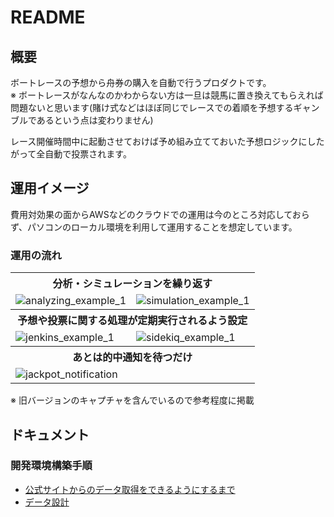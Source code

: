 # README

## 概要

ボートレースの予想から舟券の購入を自動で行うプロダクトです。  
※ ボートレースがなんなのかわからない方は一旦は競馬に置き換えてもらえれば問題ないと思います(賭け式などはほぼ同じでレースでの着順を予想するギャンブルであるという点は変わりません)

レース開催時間中に起動させておけば予め組み立てておいた予想ロジックにしたがって全自動で投票されます。  

## 運用イメージ

費用対効果の面からAWSなどのクラウドでの運用は今のところ対応しておらず、パソコンのローカル環境を利用して運用することを想定しています。

### 運用の流れ

<table>
    <tr>
        <th colspan="2">分析・シミュレーションを繰り返す</th>
    </tr>
    <tr>
        <td><img alt="analyzing_example_1" src="https://user-images.githubusercontent.com/56298669/148702696-c4c96f99-9b3a-4f72-9533-c21972aa61d5.png"></td>
        <td><img alt="simulation_example_1" src="https://user-images.githubusercontent.com/56298669/148702725-ddc074f2-cd2d-4277-b07a-08925f6eca6b.png"></td>
    </tr>
    <tr>
        <th colspan="2">予想や投票に関する処理が定期実行されるよう設定</th>
    </tr>
    <tr>
        <td><img alt="jenkins_example_1" src="https://user-images.githubusercontent.com/56298669/148702739-3fd8cad1-3c1e-4b52-9a5a-02e517ce6251.png"></td>
        <td><img alt="sidekiq_example_1" src="https://user-images.githubusercontent.com/56298669/148702753-b13ba4a4-c686-46e4-99fa-8d679e6cb8e8.png">
</td>
    </tr>
    <tr>
        <th colspan="2">あとは的中通知を待つだけ</th>
    </tr>
    <tr>
        <td><img alt="jackpot_notification" src="https://user-images.githubusercontent.com/56298669/148702770-1c2dffab-6fb6-494d-87c5-850669993fd3.png"></td>
        <td></td>
    </tr>
</table>

※ 旧バージョンのキャプチャを含んでいるので参考程度に掲載

## ドキュメント

### 開発環境構築手順

- [公式サイトからのデータ取得をできるようにするまで](./docs/dev-step1.md)
- [データ設計](./docs/data-design.md)

